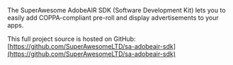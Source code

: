 The SuperAwesome AdobeAIR SDK (Software Development Kit) lets you to easily add COPPA-compliant pre-roll and display advertisements to your apps.

This full project source is hosted on GitHub: [https://github.com/SuperAwesomeLTD/sa-adobeair-sdk](https://github.com/SuperAwesomeLTD/sa-adobeair-sdk)